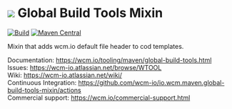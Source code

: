 <img src="https://wcm.io/images/favicon-16@2x.png"/> Global Build Tools Mixin
======
[![Build](https://github.com/wcm-io/io.wcm.maven.global-build-tools-mixin/workflows/Build/badge.svg?branch=develop)](https://github.com/wcm-io/io.wcm.maven.global-build-tools-mixin/actions?query=workflow%3ABuild+branch%3Adevelop)
[![Maven Central](https://img.shields.io/maven-central/v/io.wcm.maven/io.wcm.maven.global-build-tools-mixin)](https://repo1.maven.org/maven2/io/wcm/maven/io.wcm.maven.global-build-tools-mixin/)

Mixin that adds wcm.io default file header to cod templates.

Documentation: https://wcm.io/tooling/maven/global-build-tools.html<br/>
Issues: https://wcm-io.atlassian.net/browse/WTOOL<br/>
Wiki: https://wcm-io.atlassian.net/wiki/<br/>
Continuous Integration: https://github.com/wcm-io/io.wcm.maven.global-build-tools-mixin/actions<br/>
Commercial support: https://wcm.io/commercial-support.html
